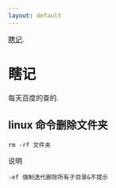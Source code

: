 ```yaml
---
layout: default
---
```


[瞎记](./_posts/2019-05-07-demo.md).

# 瞎记
每天百度的查的.
## linux 命令删除文件夹

```shell
rm -rf 文件夹
```
说明
```
-ef 强制迭代删除所有子目录&不提示
```

